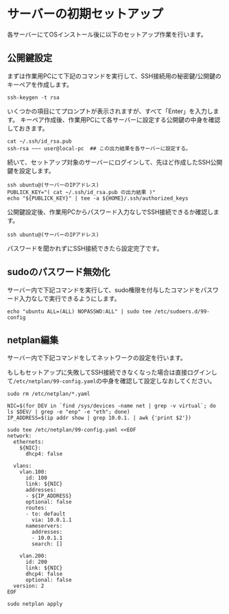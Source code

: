 # サーバーの初期セットアップ
各サーバーにてOSインストール後に以下のセットアップ作業を行います。


## 公開鍵設定
まずは作業用PCにて下記のコマンドを実行して、SSH接続用の秘密鍵/公開鍵のキーペアを作成します。
```
ssh-keygen -t rsa
```

いくつかの項目にてプロンプトが表示されますが、すべて「Enter」を入力します。
キーペア作成後、作業用PCにて各サーバーに設定する公開鍵の中身を確認しておきます。
```
cat ~/.ssh/id_rsa.pub
ssh-rsa ~~~ user@local-pc  ## この出力結果を各サーバーに設定する。
```

続いて、セットアップ対象のサーバーにログインして、先ほど作成したSSH公開鍵を設定します。
```
ssh ubuntu@(サーバーのIPアドレス)
PUBLICK_KEY="( cat ~/.ssh/id_rsa.pub の出力結果 )"
echo "${PUBLICK_KEY}" | tee -a ${HOME}/.ssh/authorized_keys
```

公開鍵設定後、作業用PCからパスワード入力なしでSSH接続できるか確認します。
```
ssh ubuntu@(サーバーのIPアドレス)
```
パスワードを聞かれずにSSH接続できたら設定完了です。

## sudoのパスワード無効化
サーバー内で下記コマンドを実行して、sudo権限を付与したコマンドをパスワード入力なしで実行できるようにします。
```
echo "ubuntu ALL=(ALL) NOPASSWD:ALL" | sudo tee /etc/sudoers.d/99-config
```

## netplan編集
サーバー内で下記コマンドをしてネットワークの設定を行います。

もしもセットアップに失敗してSSH接続できなくなった場合は直接ログインして`/etc/netplan/99-config.yaml`の中身を確認して設定しなおしてください。

```
sudo rm /etc/netplan/*.yaml

NIC=$(for DEV in `find /sys/devices -name net | grep -v virtual`; do ls $DEV/ | grep -e "enp" -e "eth"; done)
IP_ADDRESS=$(ip addr show | grep 10.0.1. | awk {'print $2'})

sudo tee /etc/netplan/99-config.yaml <<EOF
network:
  ethernets:
    ${NIC}:
      dhcp4: false

  vlans:
    vlan.100:
      id: 100
      link: ${NIC}
      addresses:
      - ${IP_ADDRESS}
      optional: false
      routes:
      - to: default
        via: 10.0.1.1
      nameservers:
        addresses:
        - 10.0.1.1
        search: []

    vlan.200:
      id: 200
      link: ${NIC}
      dhcp4: false
      optional: false
  version: 2
EOF

sudo netplan apply
```
